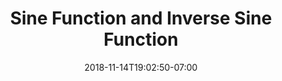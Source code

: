 ---
title: 'Sine Function and Inverse Sine Function'
date: 2018-11-14T19:02:50-07:00
draft: false
weight: 3
extensions:
    - katex
---